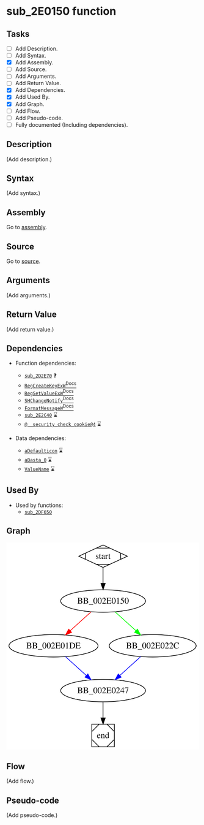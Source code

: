# sub_2E0150 function

## Tasks

- [ ] Add Description.
- [ ] Add Syntax.
- [X] Add Assembly.
- [ ] Add Source.
- [ ] Add Arguments.
- [ ] Add Return Value.
- [X] Add Dependencies.
- [X] Add Used By.
- [X] Add Graph.
- [ ] Add Flow.
- [ ] Add Pseudo-code.
- [ ] Fully documented (Including dependencies).

## Description

(Add description.)

## Syntax

(Add syntax.)

## Assembly

Go to [assembly](../asm/sub_2E0150.asm).

## Source

Go to [source](../cc/sub_2E0150.cc).

## Arguments

(Add arguments.)

## Return Value

(Add return value.)

## Dependencies

* Function dependencies:
  * [`sub_2D2E70`](sub_2D2E70.md) ❓
  * [`RegCreateKeyExW`<sup>Docs</sup>](https://docs.microsoft.com/en-us/windows/win32/api/winreg/nf-winreg-regcreatekeyexw)
  * [`RegSetValueExW`<sup>Docs</sup>](https://docs.microsoft.com/en-us/windows/win32/api/winreg/nf-winreg-regsetvalueexw)
  * [`SHChangeNotify`<sup>Docs</sup>](https://docs.microsoft.com/en-us/windows/win32/api/shlobj_core/nf-shlobj_core-shchangenotify)
  * [`FormatMessageW`<sup>Docs</sup>](https://docs.microsoft.com/en-us/windows/win32/api/winbase/nf-winbase-formatmessagew)
  * [`sub_2E2C40`](sub_2E2C40.md) ⌛
  * [`@__security_check_cookie@4`](@__security_check_cookie@4.md) ⌛

* Data dependencies:
  * [`aDefaulticon`](aDefaulticon.md) ⌛
  * [`aBasta_0`](aBasta_0.md) ⌛
  * [`ValueName`](ValueName.md) ⌛

## Used By

* Used by functions:
  * [`sub_2DF650`](sub_2DF650.md)

## Graph

![sub_2E0150 Graph](../svg/sub_2E0150.svg "sub_2E0150 Graph")

## Flow

(Add flow.)

## Pseudo-code

(Add pseudo-code.)


